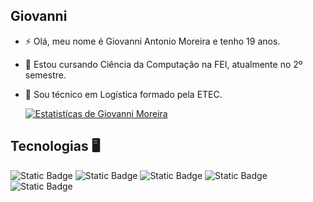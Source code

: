 ## Giovanni

- ⚡ Olá, meu nome é Giovanni Antonio Moreira e tenho 19 anos.
- 💬 Estou cursando Ciência da Computação na FEI, atualmente no 2º semestre.
- 📖 Sou técnico em Logística formado pela ETEC.

  [![Estatistícas de Giovanni Moreira](https://github-readme-stats.vercel.app/api?username=GiovanniMoreira1&show_icons=true&theme=transparent)](https://github.com/anuraghazra/github-readme-stats)

## Tecnologias 🖥️
![Static Badge](https://img.shields.io/badge/python-white?style=for-the-badge&logo=python&labelColor=white&color=blue)
![Static Badge](https://img.shields.io/badge/HTML5-white?style=for-the-badge&logo=HTML5&labelColor=white&color=orange)
![Static Badge](https://img.shields.io/badge/CSS-white?style=for-the-badge&logo=css3&logoColor=blue&labelColor=white&color=blue)
![Static Badge](https://img.shields.io/badge/GIT-white?style=for-the-badge&logo=git&logoColor=orange&labelColor=white&color=orange)
![Static Badge](https://img.shields.io/badge/C-white?style=for-the-badge&logo=C&logoColor=blue&labelColor=white&color=blue)







